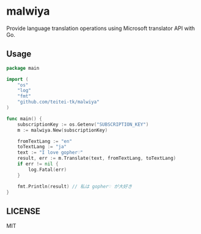 # malwiya
Provide language translation operations using Microsoft translator API with Go.

## Usage
```go
package main

import (
    "os"
    "log"
    "fmt"
    "github.com/teitei-tk/malwiya"
)

func main() {
    subscriptionKey := os.Getenv("SUBSCRIPTION_KEY")
    m := malwiya.New(subscriptionKey)

    fromTextLang := "en"
    toTextLang := "ja"
    text := "I love gopher♡"
    result, err := m.Translate(text, fromTextLang, toTextLang)
    if err != nil {
        log.Fatal(err)
    }

    fmt.Println(result) // 私は gopher♡ が大好き
}
```

## LICENSE
MIT
